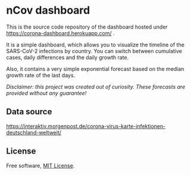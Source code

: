 # nCov dashboard
This is the source code repository of the dashboard hosted under https://corona-dashboard.herokuapp.com/ .

It is a simple dashboard, which allows you to visualize the timeline of the SARS-CoV-2 infections by country.
You can switch between cumulative cases, daily differences and the daily growth rate.

Also, it contains a very simple exponential forecast based on the median growth rate of the last days.

*Disclaimer: this project was created out of curiosity. These forecasts are provided without any guarantee!*

## Data source
https://interaktiv.morgenpost.de/corona-virus-karte-infektionen-deutschland-weltweit/

## License
Free software, [MIT License](https://raw.githubusercontent.com/mfaafm/ncov/master/LICENSE).
